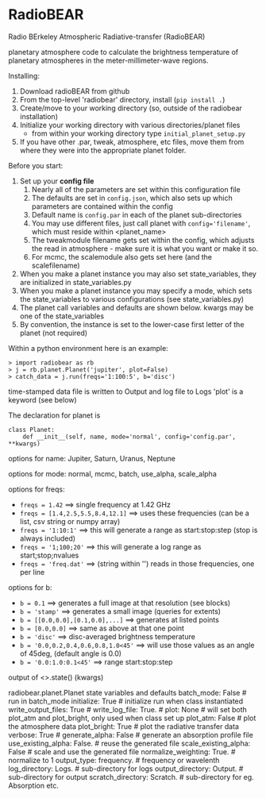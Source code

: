 RadioBEAR
========

Radio BErkeley Atmospheric Radiative-transfer (RadioBEAR)

planetary atmosphere code to calculate the brightness temperature of planetary
atmospheres in the meter-millimeter-wave regions.


Installing:
1. Download radioBEAR from github
2. From the top-level 'radiobear' directory, install (`pip install .`)
3. Create/move to your working directory (so, outside of the radiobear installation)
4. Initialize your working directory with various directories/planet files
      - from within your working directory type `initial_planet_setup.py`
5. If you have other .par, tweak, atmosphere, etc files, move them from where they were into the appropriate planet folder.


Before you start:
1. Set up your **config file**
    1. Nearly all of the parameters are set within this configuration file
    2. The defaults are set in `config.json`, which also sets up which parameters are contained within the config
    3. Default name is `config.par` in each of the planet sub-directories
    4. You may use different files, just call planet with `config='filename'`, which must reside within <planet_name>
    5. The tweakmodule filename gets set within the config, which adjusts the read in atmosphere - make sure it is what you want or make it so.
    6. For mcmc, the scalemodule also gets set here (and the scalefilename)
2. When you make a planet instance you may also set state_variables, they are initialized in state_variables.py
3. When you make a planet instance you may specify a mode, which sets the state_variables to various configurations (see state_variables.py)
4. The planet call variables and defaults are shown below.  kwargs may be one of the state_variables
5. By convention, the instance is set to the lower-case first letter of the planet (not required)


Within a python environment here is an example:
```
> import radiobear as rb
> j = rb.planet.Planet('jupiter', plot=False)
> catch_data = j.run(freqs='1:100:5', b='disc')
```
time-stamped data file is written to Output and log file to Logs
'plot' is a keyword (see below)

The declaration for planet is
```
class Planet:
    def __init__(self, name, mode='normal', config='config.par', **kwargs)
```

options for name:  Jupiter, Saturn, Uranus, Neptune

options for mode:  normal, mcmc, batch, use_alpha, scale_alpha

options for freqs:
* `freqs = 1.42`    ==> single frequency at 1.42 GHz
* `freqs = [1.4,2.5,5.5,8.4,12.1]`  ==> uses these frequencies (can be a list, csv string or numpy array)
* `freqs = '1:10:1'` ==> this will generate a range as start:stop:step (stop is always included)
* `freqs = '1;100;20'` ==> this will generate a log range as start;stop;nvalues
* `freqs = 'freq.dat'`   ==> (string within '') reads in those frequencies, one per line


options for b:
* `b = 0.1`  ==> generates a full image at that resolution (see blocks)
* `b = 'stamp'` ==> generates a small image (queries for extents)
* `b = [[0.0,0.0],[0.1,0.0],...]`  ==> generates at listed points
* `b = [0.0,0.0]` ==> same as above at that one point
* `b = 'disc'` ==> disc-averaged brightness temperature
* `b = '0.0,0.2,0.4,0.6,0.8,1.0<45'` ==> will use those values as an angle of 45deg, (default angle is 0.0)
* `b = '0.0:1.0:0.1<45'` ==> range start:stop:step<angle                                                  >

output of <>.state() (kwargs)

radiobear.planet.Planet state variables and defaults
	batch_mode:  False           # run in batch_mode
	initialize:  True            # initialize run when class instantiated
	write_output_files:  True    #
	write_log_file:  True.       #
	plot:  None                  # will set both plot_atm and plot_bright, only used when class set up
	plot_atm:  False             # plot the atmosphere data
	plot_bright:  True           # plot the radiative transfer data
	verbose:  True               #
	generate_alpha:  False       # generate an absorption profile file
	use_existing_alpha:  False.  # reuse the generated file
	scale_existing_alpha:  False # scale and use the generated file
	normalize_weighting:  True.  # normalize to 1
	output_type:  frequency.     # frequency or wavelenth
	log_directory:  Logs.        # sub-directory for logs
	output_directory:  Output.   # sub-directory for output
	scratch_directory:  Scratch. # sub-directory for eg. Absorption etc.
